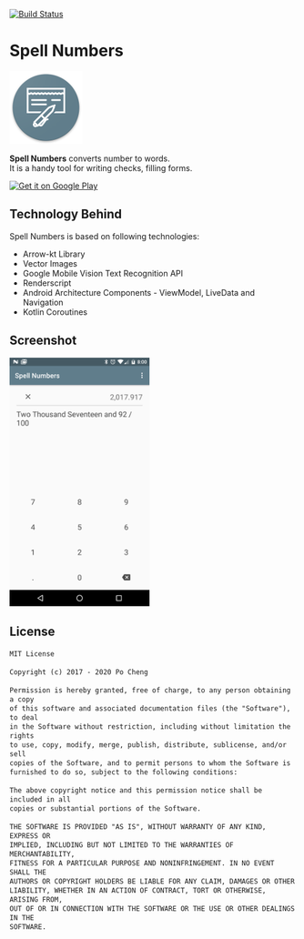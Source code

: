 [![Build Status](https://travis-ci.org/chengpo/spell-numbers.svg?branch=master)](https://travis-ci.org/chengpo/spell-numbers)

# Spell Numbers

<img src="/pictures/web_hi_res_512.png" alt="Spell Numbers logo" height="128" width="128"> </img>

**Spell Numbers** converts number to words.<br>
It is a handy tool for writing checks, filling forms.

<a href='https://play.google.com/store/apps/details?id=com.monkeyapp.numbers&utm_source=github&pcampaignid=MKT-Other-global-all-co-prtnr-py-PartBadge-Mar2515-1'><img alt='Get it on Google Play' src='https://play.google.com/intl/en_us/badges/images/generic/en_badge_web_generic.png'  width="246" /></a>

## Technology Behind

Spell Numbers is based on following technologies:
- Arrow-kt Library
- Vector Images
- Google Mobile Vision Text Recognition API
- Renderscript
- Android Architecture Components - ViewModel, LiveData and Navigation
- Kotlin Coroutines


## Screenshot

<img src="pictures/device-2017-09-20-200042.png" alt="screenshot" width="246"/>

## License

	MIT License

	Copyright (c) 2017 - 2020 Po Cheng

	Permission is hereby granted, free of charge, to any person obtaining a copy
	of this software and associated documentation files (the "Software"), to deal
	in the Software without restriction, including without limitation the rights
	to use, copy, modify, merge, publish, distribute, sublicense, and/or sell
	copies of the Software, and to permit persons to whom the Software is
	furnished to do so, subject to the following conditions:
	
	The above copyright notice and this permission notice shall be included in all
	copies or substantial portions of the Software.

	THE SOFTWARE IS PROVIDED "AS IS", WITHOUT WARRANTY OF ANY KIND, EXPRESS OR
	IMPLIED, INCLUDING BUT NOT LIMITED TO THE WARRANTIES OF MERCHANTABILITY,
	FITNESS FOR A PARTICULAR PURPOSE AND NONINFRINGEMENT. IN NO EVENT SHALL THE
	AUTHORS OR COPYRIGHT HOLDERS BE LIABLE FOR ANY CLAIM, DAMAGES OR OTHER
	LIABILITY, WHETHER IN AN ACTION OF CONTRACT, TORT OR OTHERWISE, ARISING FROM,
	OUT OF OR IN CONNECTION WITH THE SOFTWARE OR THE USE OR OTHER DEALINGS IN THE
	SOFTWARE.
